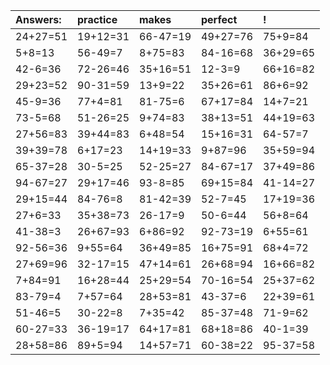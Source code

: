 | Answers: | practice | makes | perfect | ! |
| :--- | :--- | :--- | :--- | :--- |
| 24+27=51 | 19+12=31 | 66-47=19 | 49+27=76 | 75+9=84 | 
| 5+8=13 | 56-49=7 | 8+75=83 | 84-16=68 | 36+29=65 | 
| 42-6=36 | 72-26=46 | 35+16=51 | 12-3=9 | 66+16=82 | 
| 29+23=52 | 90-31=59 | 13+9=22 | 35+26=61 | 86+6=92 | 
| 45-9=36 | 77+4=81 | 81-75=6 | 67+17=84 | 14+7=21 | 
| 73-5=68 | 51-26=25 | 9+74=83 | 38+13=51 | 44+19=63 | 
| 27+56=83 | 39+44=83 | 6+48=54 | 15+16=31 | 64-57=7 | 
| 39+39=78 | 6+17=23 | 14+19=33 | 9+87=96 | 35+59=94 | 
| 65-37=28 | 30-5=25 | 52-25=27 | 84-67=17 | 37+49=86 | 
| 94-67=27 | 29+17=46 | 93-8=85 | 69+15=84 | 41-14=27 | 
| 29+15=44 | 84-76=8 | 81-42=39 | 52-7=45 | 17+19=36 | 
| 27+6=33 | 35+38=73 | 26-17=9 | 50-6=44 | 56+8=64 | 
| 41-38=3 | 26+67=93 | 6+86=92 | 92-73=19 | 6+55=61 | 
| 92-56=36 | 9+55=64 | 36+49=85 | 16+75=91 | 68+4=72 | 
| 27+69=96 | 32-17=15 | 47+14=61 | 26+68=94 | 16+66=82 | 
| 7+84=91 | 16+28=44 | 25+29=54 | 70-16=54 | 25+37=62 | 
| 83-79=4 | 7+57=64 | 28+53=81 | 43-37=6 | 22+39=61 | 
| 51-46=5 | 30-22=8 | 7+35=42 | 85-37=48 | 71-9=62 | 
| 60-27=33 | 36-19=17 | 64+17=81 | 68+18=86 | 40-1=39 | 
| 28+58=86 | 89+5=94 | 14+57=71 | 60-38=22 | 95-37=58 | 
